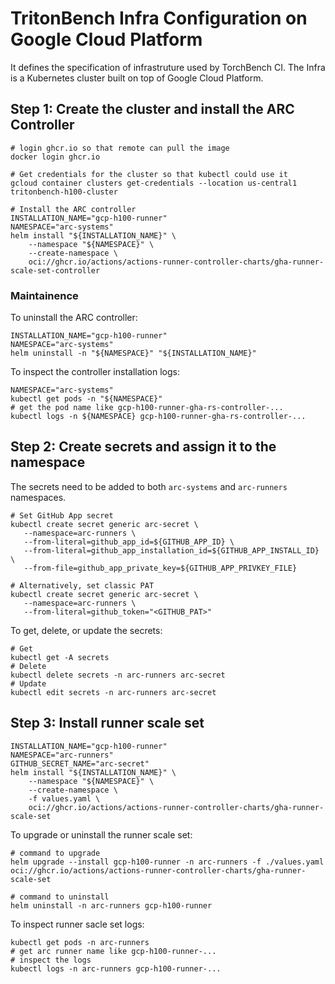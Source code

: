 # TritonBench Infra Configuration on Google Cloud Platform

It defines the specification of infrastruture used by TorchBench CI.
The Infra is a Kubernetes cluster built on top of Google Cloud Platform.

## Step 1: Create the cluster and install the ARC Controller

```
# login ghcr.io so that remote can pull the image
docker login ghcr.io

# Get credentials for the cluster so that kubectl could use it
gcloud container clusters get-credentials --location us-central1 tritonbench-h100-cluster

# Install the ARC controller
INSTALLATION_NAME="gcp-h100-runner"
NAMESPACE="arc-systems"
helm install "${INSTALLATION_NAME}" \
    --namespace "${NAMESPACE}" \
    --create-namespace \
    oci://ghcr.io/actions/actions-runner-controller-charts/gha-runner-scale-set-controller
```

### Maintainence

To uninstall the ARC controller:

```
INSTALLATION_NAME="gcp-h100-runner"
NAMESPACE="arc-systems"
helm uninstall -n "${NAMESPACE}" "${INSTALLATION_NAME}"
```

To inspect the controller installation logs:

```
NAMESPACE="arc-systems"
kubectl get pods -n "${NAMESPACE}"
# get the pod name like gcp-h100-runner-gha-rs-controller-...
kubectl logs -n ${NAMESPACE} gcp-h100-runner-gha-rs-controller-...
```

## Step 2: Create secrets and assign it to the namespace

The secrets need to be added to both `arc-systems` and `arc-runners` namespaces.

```
# Set GitHub App secret
kubectl create secret generic arc-secret \
   --namespace=arc-runners \
   --from-literal=github_app_id=${GITHUB_APP_ID} \
   --from-literal=github_app_installation_id=${GITHUB_APP_INSTALL_ID} \
   --from-file=github_app_private_key=${GITHUB_APP_PRIVKEY_FILE}

# Alternatively, set classic PAT
kubectl create secret generic arc-secret \
   --namespace=arc-runners \
   --from-literal=github_token="<GITHUB_PAT>"
```

To get, delete, or update the secrets:

```
# Get
kubectl get -A secrets
# Delete
kubectl delete secrets -n arc-runners arc-secret
# Update
kubectl edit secrets -n arc-runners arc-secret
```

## Step 3: Install runner scale set

```
INSTALLATION_NAME="gcp-h100-runner"
NAMESPACE="arc-runners"
GITHUB_SECRET_NAME="arc-secret"
helm install "${INSTALLATION_NAME}" \
    --namespace "${NAMESPACE}" \
    --create-namespace \
    -f values.yaml \
    oci://ghcr.io/actions/actions-runner-controller-charts/gha-runner-scale-set
```

To upgrade or uninstall the runner scale set:

```
# command to upgrade
helm upgrade --install gcp-h100-runner -n arc-runners -f ./values.yaml oci://ghcr.io/actions/actions-runner-controller-charts/gha-runner-scale-set

# command to uninstall
helm uninstall -n arc-runners gcp-h100-runner
```

To inspect runner sacle set logs:

```
kubectl get pods -n arc-runners
# get arc runner name like gcp-h100-runner-...
# inspect the logs
kubectl logs -n arc-runners gcp-h100-runner-...
```
